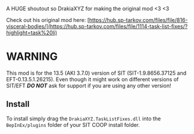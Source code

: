 A HUGE shoutout so DrakiaXYZ for making the original mod <3 <3

Check out his original mod here: [https://hub.sp-tarkov.com/files/file/816-visceral-bodies/](https://hub.sp-tarkov.com/files/file/1114-task-list-fixes/?highlight=task%20li)

# WARNING
This mod is for the 13.5 (AKI 3.7.0) version of SIT (SIT-1.9.8656.37125 and EFT-0.13.5.1.26215). Even though it might work on different versions of SIT/EFT ***DO NOT*** ask for support if you are using any other version!

## Install
To install simply drag the `DrakiaXYZ.TaskListFixes.dll` into the `BepInEx/plugins` folder of your SIT COOP install folder.
